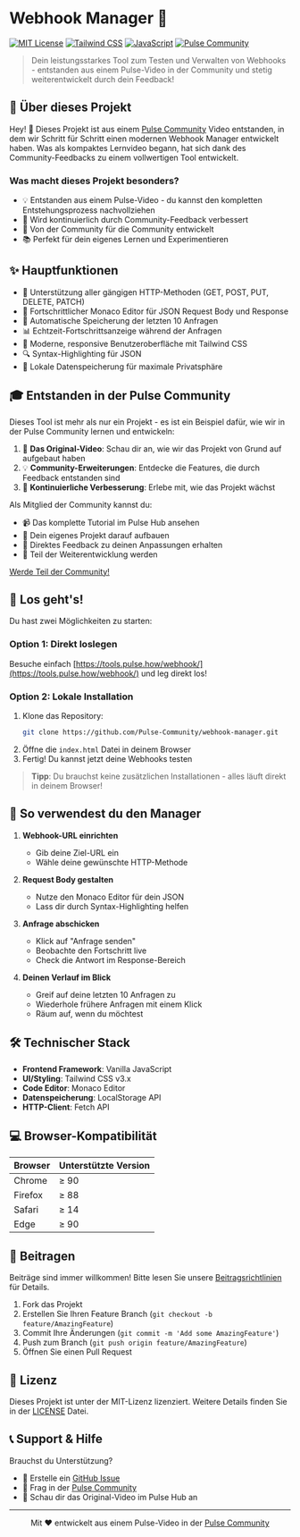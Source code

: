 # Webhook Manager 🚀

[![MIT License](https://img.shields.io/badge/License-MIT-green.svg)](https://choosealicense.com/licenses/mit/)
[![Tailwind CSS](https://img.shields.io/badge/Tailwind_CSS-38B2AC?style=flat&logo=tailwind-css&logoColor=white)](https://tailwindcss.com/)
[![JavaScript](https://img.shields.io/badge/JavaScript-F7DF1E?style=flat&logo=javascript&logoColor=black)](https://developer.mozilla.org/en-US/docs/Web/JavaScript)
[![Pulse Community](https://img.shields.io/badge/Pulse_Community-⚡-blue)](https://steinberger.academy/pulse-community)

> Dein leistungsstarkes Tool zum Testen und Verwalten von Webhooks - entstanden aus einem Pulse-Video in der Community und stetig weiterentwickelt durch dein Feedback!

## 🎯 Über dieses Projekt

Hey! 👋 Dieses Projekt ist aus einem [Pulse Community](https://steinberger.academy/pulse-community) Video entstanden, in dem wir Schritt für Schritt einen modernen Webhook Manager entwickelt haben. Was als kompaktes Lernvideo begann, hat sich dank des Community-Feedbacks zu einem vollwertigen Tool entwickelt.

### Was macht dieses Projekt besonders?
- 💡 Entstanden aus einem Pulse-Video - du kannst den kompletten Entstehungsprozess nachvollziehen
- 🔄 Wird kontinuierlich durch Community-Feedback verbessert
- 🤝 Von der Community für die Community entwickelt
- 📚 Perfekt für dein eigenes Lernen und Experimentieren

## ✨ Hauptfunktionen

- 🔄 Unterstützung aller gängigen HTTP-Methoden (GET, POST, PUT, DELETE, PATCH)
- 📝 Fortschrittlicher Monaco Editor für JSON Request Body und Response
- 💾 Automatische Speicherung der letzten 10 Anfragen
- 📊 Echtzeit-Fortschrittsanzeige während der Anfragen
- 🎨 Moderne, responsive Benutzeroberfläche mit Tailwind CSS
- 🔍 Syntax-Highlighting für JSON
- 🔐 Lokale Datenspeicherung für maximale Privatsphäre

## 🎓 Entstanden in der Pulse Community

Dieses Tool ist mehr als nur ein Projekt - es ist ein Beispiel dafür, wie wir in der Pulse Community lernen und entwickeln:

1. 🎥 **Das Original-Video**: Schau dir an, wie wir das Projekt von Grund auf aufgebaut haben
2. 💡 **Community-Erweiterungen**: Entdecke die Features, die durch Feedback entstanden sind
3. 🔄 **Kontinuierliche Verbesserung**: Erlebe mit, wie das Projekt wächst

Als Mitglied der Community kannst du:
- 📹 Das komplette Tutorial im Pulse Hub ansehen
- 🤖 Dein eigenes Projekt darauf aufbauen
- 👥 Direktes Feedback zu deinen Anpassungen erhalten
- 💼 Teil der Weiterentwicklung werden

[Werde Teil der Community!](https://steinberger.academy/pulse-community)

## 🚀 Los geht's!

Du hast zwei Möglichkeiten zu starten:

### Option 1: Direkt loslegen
Besuche einfach [https://tools.pulse.how/webhook/](https://tools.pulse.how/webhook/) und leg direkt los!

### Option 2: Lokale Installation
1. Klone das Repository:
   ```bash
   git clone https://github.com/Pulse-Community/webhook-manager.git
   ```
2. Öffne die `index.html` Datei in deinem Browser
3. Fertig! Du kannst jetzt deine Webhooks testen

> **Tipp**: Du brauchst keine zusätzlichen Installationen - alles läuft direkt in deinem Browser!

## 📖 So verwendest du den Manager

1. **Webhook-URL einrichten**
   - Gib deine Ziel-URL ein
   - Wähle deine gewünschte HTTP-Methode

2. **Request Body gestalten**
   - Nutze den Monaco Editor für dein JSON
   - Lass dir durch Syntax-Highlighting helfen

3. **Anfrage abschicken**
   - Klick auf "Anfrage senden"
   - Beobachte den Fortschritt live
   - Check die Antwort im Response-Bereich

4. **Deinen Verlauf im Blick**
   - Greif auf deine letzten 10 Anfragen zu
   - Wiederhole frühere Anfragen mit einem Klick
   - Räum auf, wenn du möchtest

## 🛠️ Technischer Stack

- **Frontend Framework**: Vanilla JavaScript
- **UI/Styling**: Tailwind CSS v3.x
- **Code Editor**: Monaco Editor
- **Datenspeicherung**: LocalStorage API
- **HTTP-Client**: Fetch API

## 💻 Browser-Kompatibilität

| Browser | Unterstützte Version |
|---------|---------------------|
| Chrome  | ≥ 90               |
| Firefox | ≥ 88               |
| Safari  | ≥ 14               |
| Edge    | ≥ 90               |

## 🤝 Beitragen

Beiträge sind immer willkommen! Bitte lesen Sie unsere [Beitragsrichtlinien](CONTRIBUTING.md) für Details.

1. Fork das Projekt
2. Erstellen Sie Ihren Feature Branch (`git checkout -b feature/AmazingFeature`)
3. Commit Ihre Änderungen (`git commit -m 'Add some AmazingFeature'`)
4. Push zum Branch (`git push origin feature/AmazingFeature`)
5. Öffnen Sie einen Pull Request

## 📄 Lizenz

Dieses Projekt ist unter der MIT-Lizenz lizenziert. Weitere Details finden Sie in der [LICENSE](LICENSE) Datei.

## 📞 Support & Hilfe

Brauchst du Unterstützung?

- 📧 Erstelle ein [GitHub Issue](https://github.com/Pulse-Community/webhook-manager/issues)
- 💬 Frag in der [Pulse Community](https://steinberger.academy/pulse-community)
- 🎥 Schau dir das Original-Video im Pulse Hub an

---

<p align="center">Mit ❤️ entwickelt aus einem Pulse-Video in der <a href="https://steinberger.academy/pulse-community">Pulse Community</a></p> 